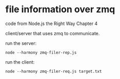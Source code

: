 file information over zmq
====

code from Node.js the Right Way Chapter 4

client/server that uses zmq to communicate.

run the server:

    node --harmony zmq-filer-rep.js

run the client:

    node --harmony zmq-filer-req.js target.txt
